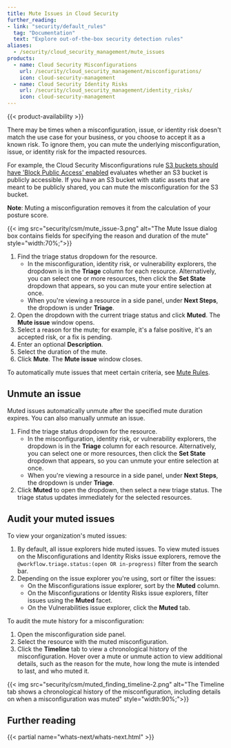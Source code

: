 ```yaml
---
title: Mute Issues in Cloud Security
further_reading:
- link: "security/default_rules"
  tag: "Documentation"
  text: "Explore out-of-the-box security detection rules"
aliases:
  - /security/cloud_security_management/mute_issues
products:
  - name: Cloud Security Misconfigurations
    url: /security/cloud_security_management/misconfigurations/
    icon: cloud-security-management
  - name: Cloud Security Identity Risks
    url: /security/cloud_security_management/identity_risks/
    icon: cloud-security-management
---
```


{{< product-availability >}}

There may be times when a misconfiguration, issue, or identity risk doesn't match the use case for your business, or you choose to accept it as a known risk. To ignore them, you can mute the underlying misconfiguration, issue, or identity risk for the impacted resources.

For example, the Cloud Security Misconfigurations rule [S3 buckets should have 'Block Public Access' enabled][1] evaluates whether an S3 bucket is publicly accessible. If you have an S3 bucket with static assets that are meant to be publicly shared, you can mute the misconfiguration for the S3 bucket.

**Note**: Muting a misconfiguration removes it from the calculation of your posture score.

{{< img src="security/csm/mute_issue-3.png" alt="The Mute Issue dialog box contains fields for specifying the reason and duration of the mute" style="width:70%;">}}

1. Find the triage status dropdown for the resource.
   - In the misconfiguration, identity risk, or vulnerability explorers, the dropdown is in the **Triage** column for each resource. Alternatively, you can select one or more resources, then click the **Set State** dropdown that appears, so you can mute your entire selection at once.
   - When you're viewing a resource in a side panel, under **Next Steps**, the dropdown is under **Triage**.
2. Open the dropdown with the current triage status and click **Muted**. The **Mute issue** window opens.
3. Select a reason for the mute; for example, it's a false positive, it's an accepted risk, or a fix is pending.
4. Enter an optional **Description**.
5. Select the duration of the mute.
6. Click **Mute**. The **Mute issue** window closes.

To automatically mute issues that meet certain criteria, see [Mute Rules][2].

## Unmute an issue

Muted issues automatically unmute after the specified mute duration expires. You can also manually unmute an issue.

1. Find the triage status dropdown for the resource.
   - In the misconfiguration, identity risk, or vulnerability explorers, the dropdown is in the **Triage** column for each resource. Alternatively, you can select one or more resources, then click the **Set State** dropdown that appears, so you can unmute your entire selection at once.
   - When you're viewing a resource in a side panel, under **Next Steps**, the dropdown is under **Triage**.
2. Click **Muted** to open the dropdown, then select a new triage status. The triage status updates immediately for the selected resources.

## Audit your muted issues

To view your organization's muted issues:

1. By default, all issue explorers hide muted issues. To view muted issues on the Misconfigurations and Identity Risks issue explorers, remove the `@workflow.triage.status:(open OR in-progress)` filter from the search bar.
1. Depending on the issue explorer you're using, sort or filter the issues:
   - On the Misconfigurations issue explorer, sort by the **Muted** column.
   - On the Misconfigurations or Identity Risks issue explorers, filter issues using the **Muted** facet.
   - On the Vulnerabilities issue explorer, click the **Muted** tab.

To audit the mute history for a misconfiguration:

1. Open the misconfiguration side panel.
2. Select the resource with the muted misconfiguration.
3. Click the **Timeline** tab to view a chronological history of the misconfiguration. Hover over a mute or unmute action to view additional details, such as the reason for the mute, how long the mute is intended to last, and who muted it.

{{< img src="security/csm/muted_finding_timeline-2.png" alt="The Timeline tab shows a chronological history of the misconfiguration, including details on when a misconfiguration was muted" style="width:90%;">}}

## Further reading

{{< partial name="whats-next/whats-next.html" >}}

[1]: /security/default_rules/hkp-p6b-f7w/
[2]: /security/automation_pipelines/mute